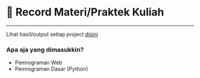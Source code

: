 # :tada: Record Materi/Praktek Kuliah
---
Lihat hasil/output setiap project [disini](https://rakhazan.github.io/record-kuliah/)

### Apa aja yang dimasukkin?
* Pemrograman Web
* Pemrograman Dasar (Python)
